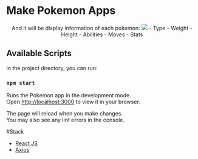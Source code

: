 # Make Pokemon Apps 

<p align="center">
And it will be display information of each pokemon:
<img src="https://drive.google.com/file/d/1nwHPikFnRj-AX2xUV-PJaGgump3sDRF0/view?usp=share_link">
- Type
- Weight
- Height
- Abilities
- Moves
- Stats
</p>

## Available Scripts

In the project directory, you can run:

### `npm start`

Runs the Pokemon app in the development mode.\
Open [http://localhost:3000](http://localhost:3000) to view it in your browser.

The page will reload when you make changes.\
You may also see any lint errors in the console.


#Stack
- [React JS](https://reactjs.org)
- [Axios](https://axios-http.com/docs/intro)
